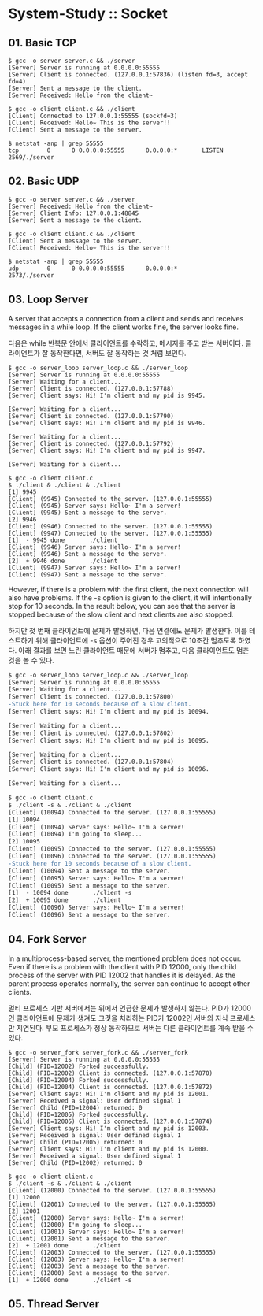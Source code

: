 # System-Study :: Socket

## 01. Basic TCP
```
$ gcc -o server server.c && ./server
[Server] Server is running at 0.0.0.0:55555
[Server] Client is connected. (127.0.0.1:57836) (listen fd=3, accept fd=4)
[Server] Sent a message to the client.
[Server] Received: Hello from the client~
```

```
$ gcc -o client client.c && ./client
[Client] Connected to 127.0.0.1:55555 (sockfd=3)
[Client] Received: Hello~ This is the server!!
[Client] Sent a message to the server.
```

```
$ netstat -anp | grep 55555
tcp        0      0 0.0.0.0:55555      0.0.0.0:*       LISTEN      2569/./server
```


## 02. Basic UDP
```
$ gcc -o server server.c && ./server
[Server] Received: Hello from the client~
[Server] Client Info: 127.0.0.1:48845
[Server] Sent a message to the client.
```

```
$ gcc -o client client.c && ./client
[Client] Sent a message to the server.
[Client] Received: Hello~ This is the server!!
```

```
$ netstat -anp | grep 55555
udp        0      0 0.0.0.0:55555      0.0.0.0:*                   2573/./server
```


## 03. Loop Server
A server that accepts a connection from a client and sends and receives messages in a while loop.
If the client works fine, the server looks fine.

다음은 while 반복문 안에서 클라이언트를 수락하고, 메시지를 주고 받는 서버이다.
클라이언트가 잘 동작한다면, 서버도 잘 동작하는 것 처럼 보인다.

```
$ gcc -o server_loop server_loop.c && ./server_loop
[Server] Server is running at 0.0.0.0:55555
[Server] Waiting for a client...
[Server] Client is connected. (127.0.0.1:57788)
[Server] Client says: Hi! I'm client and my pid is 9945.

[Server] Waiting for a client...
[Server] Client is connected. (127.0.0.1:57790)
[Server] Client says: Hi! I'm client and my pid is 9946.

[Server] Waiting for a client...
[Server] Client is connected. (127.0.0.1:57792)
[Server] Client says: Hi! I'm client and my pid is 9947.

[Server] Waiting for a client...
```

```
$ gcc -o client client.c
$ ./client & ./client & ./client 
[1] 9945
[Client] (9945) Connected to the server. (127.0.0.1:55555)
[Client] (9945) Server says: Hello~ I'm a server!
[Client] (9945) Sent a message to the server.
[2] 9946
[Client] (9946) Connected to the server. (127.0.0.1:55555)
[Client] (9947) Connected to the server. (127.0.0.1:55555)
[1]  - 9945 done       ./client
[Client] (9946) Server says: Hello~ I'm a server!
[Client] (9946) Sent a message to the server.
[2]  + 9946 done       ./client
[Client] (9947) Server says: Hello~ I'm a server!
[Client] (9947) Sent a message to the server.
```

However, if there is a problem with the first client, the next connection will also have problems.
If the -s option is given to the client, it will intentionally stop for 10 seconds.
In the result below, you can see that the server is stopped because of the slow client and next clients are also stopped.

하지만 첫 번째 클라이언트에 문제가 발생하면, 다음 연결에도 문제가 발생한다.
이를 테스트하기 위해 클라이언트에 -s 옵션이 주어진 경우 고의적으로 10초간 멈추도록 하였다.
아래 결과를 보면 느린 클라이언트 때문에 서버가 멈추고, 다음 클라이언트도 멈춘 것을 볼 수 있다.

```diff
$ gcc -o server_loop server_loop.c && ./server_loop
[Server] Server is running at 0.0.0.0:55555
[Server] Waiting for a client...
[Server] Client is connected. (127.0.0.1:57800)
-Stuck here for 10 seconds because of a slow client.
[Server] Client says: Hi! I'm client and my pid is 10094.

[Server] Waiting for a client...
[Server] Client is connected. (127.0.0.1:57802)
[Server] Client says: Hi! I'm client and my pid is 10095.

[Server] Waiting for a client...
[Server] Client is connected. (127.0.0.1:57804)
[Server] Client says: Hi! I'm client and my pid is 10096.

[Server] Waiting for a client...
```

```diff
$ gcc -o client client.c
$ ./client -s & ./client & ./client
[Client] (10094) Connected to the server. (127.0.0.1:55555)
[1] 10094
[Client] (10094) Server says: Hello~ I'm a server!
[Client] (10094) I'm going to sleep...
[2] 10095
[Client] (10095) Connected to the server. (127.0.0.1:55555)
[Client] (10096) Connected to the server. (127.0.0.1:55555)
-Stuck here for 10 seconds because of a slow client.
[Client] (10094) Sent a message to the server.
[Client] (10095) Server says: Hello~ I'm a server!
[Client] (10095) Sent a message to the server.
[1]  - 10094 done       ./client -s
[2]  + 10095 done       ./client
[Client] (10096) Server says: Hello~ I'm a server!
[Client] (10096) Sent a message to the server.
```


## 04. Fork Server
In a multiprocess-based server, the mentioned problem does not occur. 
Even if there is a problem with the client with PID 12000, only the child process of the server with PID 12002 that handles it is delayed.
As the parent process operates normally, the server can continue to accept other clients. 

멀티 프로세스 기반 서버에서는 위에서 언급한 문제가 발생하지 않는다.
PID가 12000인 클라이언트에 문제가 생겨도 그것을 처리하는 PID가 12002인 서버의 자식 프로세스만 지연된다.
부모 프로세스가 정상 동작하므로 서버는 다른 클라이언트를 계속 받을 수 있다.

```
$ gcc -o server_fork server_fork.c && ./server_fork
[Server] Server is running at 0.0.0.0:55555
[Child] (PID=12002) Forked successfully.
[Child] (PID=12002) Client is connected. (127.0.0.1:57870)
[Child] (PID=12004) Forked successfully.
[Child] (PID=12004) Client is connected. (127.0.0.1:57872)
[Server] Client says: Hi! I'm client and my pid is 12001.
[Server] Received a signal: User defined signal 1
[Server] Child (PID=12004) returned: 0
[Child] (PID=12005) Forked successfully.
[Child] (PID=12005) Client is connected. (127.0.0.1:57874)
[Server] Client says: Hi! I'm client and my pid is 12003.
[Server] Received a signal: User defined signal 1
[Server] Child (PID=12005) returned: 0
[Server] Client says: Hi! I'm client and my pid is 12000.
[Server] Received a signal: User defined signal 1
[Server] Child (PID=12002) returned: 0
```

```
$ gcc -o client client.c
$ ./client -s & ./client & ./client
[Client] (12000) Connected to the server. (127.0.0.1:55555)
[1] 12000
[Client] (12001) Connected to the server. (127.0.0.1:55555)
[2] 12001
[Client] (12000) Server says: Hello~ I'm a server!
[Client] (12000) I'm going to sleep...
[Client] (12001) Server says: Hello~ I'm a server!
[Client] (12001) Sent a message to the server.
[2]  + 12001 done       ./client
[Client] (12003) Connected to the server. (127.0.0.1:55555)
[Client] (12003) Server says: Hello~ I'm a server!
[Client] (12003) Sent a message to the server.
[Client] (12000) Sent a message to the server.
[1]  + 12000 done       ./client -s
```


## 05. Thread Server

